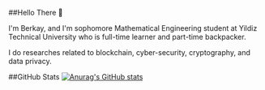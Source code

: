 ##Hello There 👋

I'm Berkay, and I'm sophomore Mathematical Engineering student at Yildiz Technical University who is full-time learner and part-time backpacker.

I do researches related to blockchain, cyber-security, cryptography, and data privacy.

##GitHub Stats
[![Anurag's GitHub stats](https://github-readme-stats.vercel.app/api?username=berkayahi)](https://github.com/berkayahi/berkayahi)
